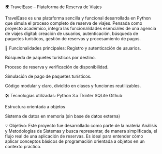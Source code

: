 🌍 TravelEase – Plataforma de Reserva de Viajes

TravelEase es una plataforma sencilla y funcional desarrollada en Python que simula el proceso completo de reserva de viajes. Pensada como proyecto académico, integra las funcionalidades esenciales de una agencia de viajes digital: creación de usuarios, autenticación, búsqueda de paquetes turísticos, gestión de reservas y procesamiento de pagos.

🚀 Funcionalidades principales:
Registro y autenticación de usuarios.

Búsqueda de paquetes turísticos por destino.

Proceso de reserva y verificación de disponibilidad.

Simulación de pago de paquetes turísticos.

Código modular y claro, dividido en clases y funciones reutilizables.

🛠 Tecnologías utilizadas:
Python 3.x
Tkinter
SQLite
Github

Estructura orientada a objetos

Sistema de datos en memoria (sin base de datos externa)

💡 Objetivo:
Este proyecto fue desarrollado como parte de la materia Análisis y Metodologías de Sistemas y busca representar, de manera simplificada, el flujo real de una aplicación de reservas. Es ideal para entender cómo aplicar conceptos básicos de programación orientada a objetos en un contexto práctico.
